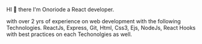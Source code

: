 HI 👋 there
 I'm Onoriode a React developer.
 
 with over 2 yrs of experience on web development with the following Technologies. ReactJs, Express, Git, Html, Css3, Ejs, NodeJs, React Hooks
 with best practices on each Techonolgies as well.
